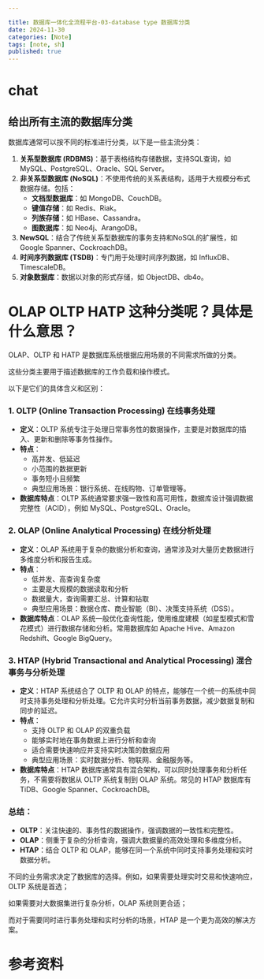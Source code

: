 ```yaml
---

title: 数据库一体化全流程平台-03-database type 数据库分类
date: 2024-11-30
categories: [Note]
tags: [note, sh]
published: true
---
```



# chat

##  给出所有主流的数据库分类

数据库通常可以按不同的标准进行分类，以下是一些主流分类：

1. **关系型数据库 (RDBMS)**：基于表格结构存储数据，支持SQL查询，如 MySQL、PostgreSQL、Oracle、SQL Server。
2. **非关系型数据库 (NoSQL)**：不使用传统的关系表结构，适用于大规模分布式数据存储。包括：
   - **文档型数据库**：如 MongoDB、CouchDB。
   - **键值存储**：如 Redis、Riak。
   - **列族存储**：如 HBase、Cassandra。
   - **图数据库**：如 Neo4j、ArangoDB。
3. **NewSQL**：结合了传统关系型数据库的事务支持和NoSQL的扩展性，如 Google Spanner、CockroachDB。
4. **时间序列数据库 (TSDB)**：专门用于处理时间序列数据，如 InfluxDB、TimescaleDB。
5. **对象数据库**：数据以对象的形式存储，如 ObjectDB、db4o。

# OLAP OLTP HATP 这种分类呢？具体是什么意思？

OLAP、OLTP 和 HATP 是数据库系统根据应用场景的不同需求所做的分类。

这些分类主要用于描述数据库的工作负载和操作模式。

以下是它们的具体含义和区别：

### 1. **OLTP (Online Transaction Processing)** 在线事务处理
   - **定义**：OLTP 系统专注于处理日常事务性的数据操作，主要是对数据库的插入、更新和删除等事务性操作。
   - **特点**：
     - 高并发、低延迟
     - 小范围的数据更新
     - 事务短小且频繁
     - 典型应用场景：银行系统、在线购物、订单管理等。
   - **数据库特点**：OLTP 系统通常要求强一致性和高可用性，数据库设计强调数据完整性（ACID），例如 MySQL、PostgreSQL、Oracle。

### 2. **OLAP (Online Analytical Processing)** 在线分析处理
   - **定义**：OLAP 系统用于复杂的数据分析和查询，通常涉及对大量历史数据进行多维度分析和报告生成。
   - **特点**：
     - 低并发、高查询复杂度
     - 主要是大规模的数据读取和分析
     - 数据量大，查询需要汇总、计算和钻取
     - 典型应用场景：数据仓库、商业智能（BI）、决策支持系统（DSS）。
   - **数据库特点**：OLAP 系统一般优化查询性能，使用维度建模（如星型模式和雪花模式）进行数据存储和分析。常用数据库如 Apache Hive、Amazon Redshift、Google BigQuery。

### 3. **HTAP (Hybrid Transactional and Analytical Processing)** 混合事务与分析处理
   - **定义**：HTAP 系统结合了 OLTP 和 OLAP 的特点，能够在一个统一的系统中同时支持事务处理和分析处理。它允许实时分析当前事务数据，减少数据复制和同步的延迟。
   - **特点**：
     - 支持 OLTP 和 OLAP 的双重负载
     - 能够实时地在事务数据上进行分析和查询
     - 适合需要快速响应并支持实时决策的数据应用
     - 典型应用场景：实时数据分析、物联网、金融服务等。
   - **数据库特点**：HTAP 数据库通常具有混合架构，可以同时处理事务和分析任务，不需要将数据从 OLTP 系统复制到 OLAP 系统。常见的 HTAP 数据库有 TiDB、Google Spanner、CockroachDB。

### 总结：

- **OLTP**：关注快速的、事务性的数据操作，强调数据的一致性和完整性。
- **OLAP**：侧重于复杂的分析查询，强调大数据量的高效处理和多维度分析。
- **HTAP**：结合 OLTP 和 OLAP，能够在同一个系统中同时支持事务处理和实时数据分析。

不同的业务需求决定了数据库的选择。例如，如果需要处理实时交易和快速响应，OLTP 系统是首选；

如果需要对大数据集进行复杂分析，OLAP 系统则更合适；

而对于需要同时进行事务处理和实时分析的场景，HTAP 是一个更为高效的解决方案。




# 参考资料

